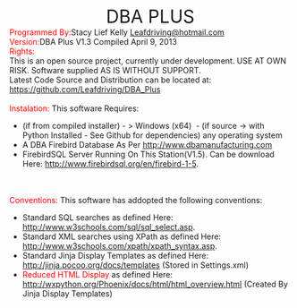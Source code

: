 <html>
<head>
  <meta content="text/html; charset=ISO-8859-1"
 http-equiv="content-type">
  <title></title>
</head>
<body>
<div style="text-align: center;"><font size="+3">DBA
PLUS</font><br>
</div>
<FONT COLOR="RED">Programmed By:</FONT>Stacy Lief Kelly <a href="">Leafdriving@hotmail.com</a><br>
<FONT COLOR="RED">Version:</FONT>DBA Plus V1.3 Compiled April 9, 2013<br>
<FONT COLOR="RED">Rights:</FONT><BR>
This is an open source project, currently under development. USE AT OWN
RISK. Software supplied AS IS WITHOUT SUPPORT.<br>
Latest Code Source and Distribution can be located at: <a
 href="">https://github.com/Leafdriving/DBA_Plus</a><br>
<br>
<FONT COLOR="RED">Instalation:</FONT>
This software Requires:<br>
<ul>
  <li>(if from&nbsp;compiled installer) - &gt; Windows
(x64) &nbsp;- (if
source -&gt; with Python Installed - See Github for dependencies)
any operating system</li>
  <li>A DBA Firebird Database As Per&nbsp;<a
 href="">http://www.dbamanufacturing.com</a></li>
  <li>FirebirdSQL Server Running On This Station(V1.5). Can be
download Here: <a href="">http://www.firebirdsql.org/en/firebird-1-5</a>.
  </li>
</ul>
<Br><Br>
<FONT COLOR="RED">Conventions:</FONT>
This software has addopted the following conventions:<br>
<ul>
  <li>Standard SQL searches as defined Here:  <a
 href="">http://www.w3schools.com/sql/sql_select.asp</a>.</li>
  <li>Standard XML searches using XPath as defined Here: <a
 href="">http://www.w3schools.com/xpath/xpath_syntax.asp</a>.</li>
  <li>Standard Jinja Display Templates as defined Here: <a
 href="">http://jinja.pocoo.org/docs/templates</a>
(Stored in Settings.xml)</li>
  <li><FONT COLOR="RED">Reduced HTML Display</FONT>
as defined Here: <a
 href="">http://wxpython.org/Phoenix/docs/html/html_overview.html</a>
(Created By Jinja Display Templates)</li>
</ul>
</body></html>
